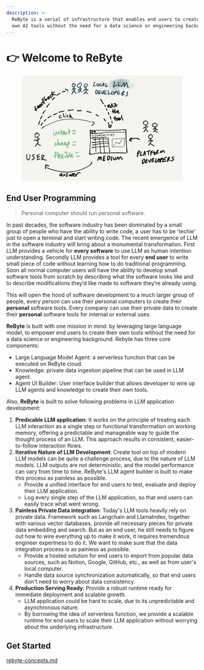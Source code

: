 ```yaml
---
description: >-
  ReByte is a serial of infrastructure that enables end users to create their
  own AI tools without the need for a data science or engineering background.
---
```


# 👉 Welcome to ReByte

<figure><img src=".gitbook/assets/medium-local-llm-devs.png" alt=""><figcaption></figcaption></figure>

## End User Programming

> Personal computer should run personal software.

In past decades, the software industry has been dominated by a small group of people who have the ability to write code, a user has to be 'techie' just to open a terminal and start writing code. The recent emergence of LLM in the software industry will bring about a monumental transformation. First LLM provides a vehicle for **every software** to use LLM as human intention understanding. Secondly LLM provides a tool for every **end user** to write small piece of code without learning how to do traditional programming. Soon all normal computer users will have the ability to develop small software tools from scratch by describing what the software looks like and to describe modifications they’d like made to software they’re already using.

This will open the hood of software development to a much larger group of people, every person can use their personal computers to create their **personal** software tools. Every company can use their private data to create their **personal** software tools for internal or external uses.

**ReByte** is built with one mission in mind: by leveraging large language model, to empower end users to create their own tools without the need for a data science or engineering background. Rebyte has three core components:

* Large Language Model Agent: a serverless function that can be executed on ReByte cloud.
* Knowledge: private data ingestion pipeline that can be used in LLM agent.
* Agent UI Builder: User interface builder that allows developer to wire up LLM agents and knowledge to create their own tools.

Also, **ReByte** is built to solve following problems in LLM application development:

1. **Predicable LLM application**: It works on the principle of treating each LLM interaction as a single step or functional transformation on working memory, offering a predictable and manageable way to guide the thought process of an LLM. This approach results in consistent, easier-to-follow interaction flows.
2. **Iterative Nature of LLM Development**: Create tool on top of modern LLM models can be quite a challenge process, due to the nature of LLM models. LLM outputs are not deterministic, and the model performance can vary from time to time. ReByte's LLM agent builder is built to make this process as painless as possible.
   * Provide a unified interface for end users to test, evaluate and deploy their LLM application.
   * Log every single step of the LLM application, so that end users can easily trace what went wrong.
3. **Painless Private Data integration**: Today's LLM tools heavily rely on private data. Framework such as Langchain and LlamaIndex, together with various vector databases, provide all necessary pieces for private data embedding and search. But as an end user, he still needs to figure out how to wire everything up to make it work, it requires tremendous engineer expertness to do it. We want to make sure that the data integration process is as painless as possible.
   * Provide a hosted solution for end users to import from popular data sources, such as Notion, Google, GitHub, etc., as well as from user's local computer.
   * Handle data source synchronization automatically, so that end users don't need to worry about data consistency.
4. **Production Serving Ready**: Provide a robust runtime ready for immediate deployment and scalable growth.
   * LLM application could be hard to scale, due to its unpredictable and asynchronous nature.
   * By borrowing the idea of serverless function, we provide a scalable runtime for end users to scale their LLM application without worrying about the underlying infrastructure.

## Get Started

[rebyte-concepts.md](overview/understanding-rebyte-architecture.md)
